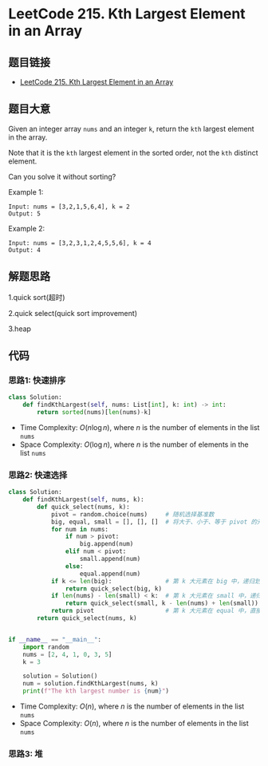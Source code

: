 
# LeetCode 215. Kth Largest Element in an Array
## 题目链接
* [LeetCode 215. Kth Largest Element in an Array](https://leetcode.cn/problems/kth-largest-element-in-an-array/description/?envType=study-plan-v2&envId=top-100-liked)

## 题目大意
Given an integer array `nums` and an integer `k`, return the `kth` largest element in the array.

Note that it is the `kth` largest element in the sorted order, not the `kth` distinct element.

Can you solve it without sorting?

Example 1:
```
Input: nums = [3,2,1,5,6,4], k = 2
Output: 5
```
Example 2:
```
Input: nums = [3,2,3,1,2,4,5,5,6], k = 4
Output: 4
```

## 解题思路
1.quick sort(超时)

2.quick select(quick sort improvement)

3.heap

## 代码
### 思路1: 快速排序
```python
class Solution:
    def findKthLargest(self, nums: List[int], k: int) -> int:
        return sorted(nums)[len(nums)-k]
```
* Time Complexity: $O(n \log n)$, where $n$ is the number of elements in the list `nums`
* Space Complexity: $O(\log n)$, where $n$ is the number of elements in the list `nums`

### 思路2: 快速选择
```python
class Solution:
    def findKthLargest(self, nums, k):
        def quick_select(nums, k):
            pivot = random.choice(nums)     # 随机选择基准数
            big, equal, small = [], [], []  # 将大于、小于、等于 pivot 的元素划分至 big, small, equal 中
            for num in nums:
                if num > pivot:
                    big.append(num)
                elif num < pivot:
                    small.append(num)
                else:
                    equal.append(num)
            if k <= len(big):               # 第 k 大元素在 big 中，递归划分
                return quick_select(big, k)
            if len(nums) - len(small) < k:  # 第 k 大元素在 small 中，递归划分
                return quick_select(small, k - len(nums) + len(small))
            return pivot                    # 第 k 大元素在 equal 中，直接返回 pivot
        return quick_select(nums, k)


if __name__ == "__main__":
    import random
    nums = [2, 4, 1, 0, 3, 5]
    k = 3

    solution = Solution()
    num = solution.findKthLargest(nums, k)
    print(f"The kth largest number is {num}")
```
* Time Complexity: $O(n)$, where $n$ is the number of elements in the list `nums`
* Space Complexity: $O(n)$, where $n$ is the number of elements in the list `nums`

### 思路3: 堆